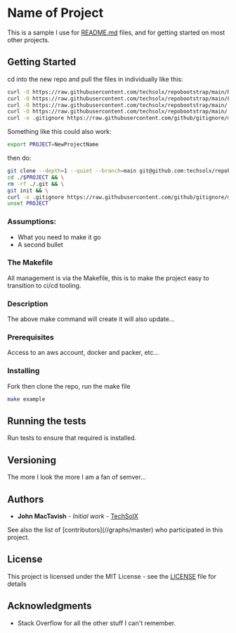 # Name of Project

This is a sample I use for [README.md](README.md) files,
     and for getting started on most other projects.

## Getting Started

cd into the new repo and pull the files in individually like this:
```bash
curl -O https://raw.githubusercontent.com/techsolx/repobootstrap/main/README.md & \
curl -O https://raw.githubusercontent.com/techsolx/repobootstrap/main/LICENSE & \
curl -O https://raw.githubusercontent.com/techsolx/repobootstrap/main/.editorconfig & \
curl -O https://raw.githubusercontent.com/techsolx/repobootstrap/main/.pre-commit-config.yaml & \
curl -o .gitignore https://raw.githubusercontent.com/github/gitignore/master/Python.gitignore
```

Something like this could also work:
```bash
export PROJECT=NewProjectName
```
then do:
```bash
git clone --depth=1 --quiet --branch=main git@github.com:techsolx/repobootstrap.git $PROJECT && \
cd ./$PROJECT && \
rm -rf ./.git && \
git init && \
curl -o .gitignore https://raw.githubusercontent.com/github/gitignore/master/Python.gitignore && \
unset PROJECT

```

### Assumptions:
* What you need to make it go
* A second bullet

### The Makefile

All management is via the Makefile, this is to make the project easy to
transition to ci/cd tooling.

### Description

The above make command will create it will also update...

### Prerequisites

Access to an aws account, docker and packer, etc...

### Installing

Fork then clone the repo, run the make file

```bash
make example
```

## Running the tests

Run tests to ensure that required is installed.

## Versioning

The more I look the more I am a fan of semver...

## Authors

* **John MacTavish** - *Initial work* -
[TechSolX](https://github.com/techsolx)

See also the list of
[contributors](<project>/<repo>/graphs/master)
who participated in this project.

## License

This project is licensed under the MIT License - see the
[LICENSE](LICENSE) file for details

## Acknowledgments

* Stack Overflow for all the other stuff I can't remember.
